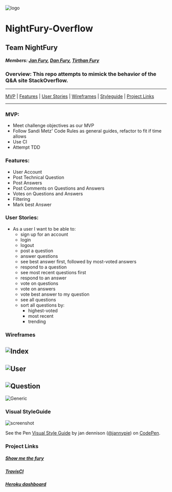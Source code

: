 ![logo](app/assets/images/nightfury.jpg)
# NightFury-Overflow
## Team NightFury
##### Members: [Jan Fury](http://github.com/jannypie), [Dan Fury](http://github.com/mdmartinez), [Tirthan Fury](http://github.com/theidlemonk)

### Overview: This repo attempts to mimick the behavior of the Q&A site StackOverflow.


---

[MVP](#mvp) | [Features](#features) | [User Stories](#user_stories) | [Wireframes](#wireframes) | [Styleguide](#styleguide) | [Project Links](#links)

---


### <a name="mvp"></a>MVP:
  - Meet challenge objectives as our MVP
  - Follow Sandi Metz' Code Rules as general guides, refactor to fit if time allows
  - Use CI
  - Attempt TDD

### <a name="features"></a>Features:
  - User Account
  - Post Technical Question
  - Post Answers
  - Post Comments on Questions and Answers
  - Votes on Questions and Answers
  - Filtering
  - Mark best Answer

### <a name="user_stories"></a>User Stories:
  - As a user I want to be able to:
    - sign up for an account
    - login
    - logout
    - post a question
    - answer questions
    - see best answer first, followed by most-voted answers
    - respond to a question
    - see most recent questions first
    - respond to an answer
    - vote on questions
    - vote on answers
    - vote best answer to my question
    - see all questions
    - sort all questions by:
      - highest-voted
      - most recent
      - trending

### <a name="wireframes"></a>Wireframes
![Index](app/assets/images/nightfury-mockups/home.png)
---
![User](app/assets/images/nightfury-mockups/user_show.png)
---
![Question](app/assets/images/nightfury-mockups/question_show.png)
---
![Generic](app/assets/images/nightfury-mockups/generic_page.png)

### <a name="styleguide"></a>Visual StyleGuide
![screenshot](app/assets/images/styleguide.jpg)
<p data-height="268" data-theme-id="13917" data-slug-hash="azgooq" data-default-tab="result" data-user="jannypie" class='codepen'>See the Pen <a href='http://codepen.io/jannypie/pen/azgooq/'>Visual Style Guide</a> by jan dennison (<a href='http://codepen.io/jannypie'>@jannypie</a>) on <a href='http://codepen.io'>CodePen</a>.</p>


### <a name="links"></a>Project Links
##### [Show me the fury](https://nightfury-overflow.herokuapp.com/)
##### [TravisCI](https://travis-ci.org/cbus-sea-lions-2015/NightFury-Overflow)
##### [Heroku dashboard](https://dashboard.heroku.com/apps/nightfury-overflow/activity)
